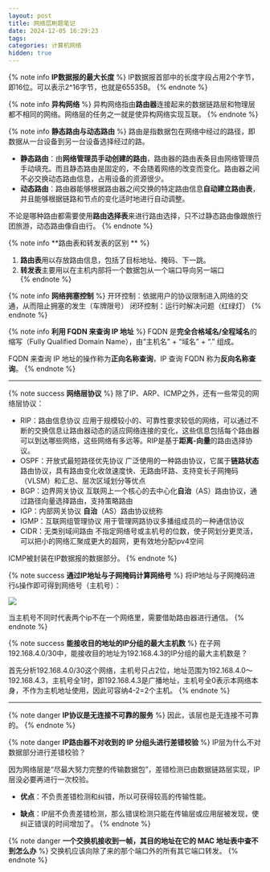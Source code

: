 ```yaml
---
layout: post
title: 网络层刷题笔记
date: 2024-12-05 16:29:23
tags:
categories: 计算机网络
hidden: true
---
```


{% note info **IP数据报的最大长度** %}
IP数据报首部中的长度字段占用2个字节，即16位。可以表示2^16字节，也就是65535B。
{% endnote %}

{% note info **异构网络** %}
异构网络指由**路由器**连接起来的数据链路层和物理层都不相同的网络。网络层的任务之一就是使异构网络实现互联。
{% endnote %}

{% note info **静态路由与动态路由** %}
路由是指数据包在网络中经过的路径，即数据从一台设备到另一台设备选择经过的路。
- **静态路由**：由**网络管理员手动创建的路由**，路由器的路由表条目由网络管理员手动填充。而且静态路由是固定的，不会随着网络的改变而变化。路由器之间不必交换动态路由信息，占用设备的资源很少。
- **动态路由**：路由器能够根据路由器之间交换的特定路由信息**自动建立路由表**，并且能够根据链路和节点的变化适时地进行自动调整。

不论是哪种路由都需要使用**路由选择表**来进行路由选择，只不过静态路由像跟旅行团旅游，动态路由像自由行。
{% endnote %}

{% note info **路由表和转发表的区别 ** %}
1. **路由表**用以存放路由信息，包括了目标地址、掩码、下一跳。 
2. **转发表**主要用以在主机内部将一个数据包从一个端口导向另一端口  
{% endnote %}

{% note info **网络拥塞控制** %}
开环控制：依据用户的协议限制进入网络的交通，从而阻止拥塞的发生（车牌限号）
闭环控制：运行时解决问题（红绿灯）
{% endnote %}

{% note info **利用 FQDN 来查询 IP 地址** %}
FQDN 是**完全合格域名/全程域名**的缩写（Fully Qualified Domain Name），由“主机名” + “域名” + “.”  组成。

FQDN 来查询 IP 地址的操作称为**正向名称查询**，IP 查询 FQDN 称为**反向名称查询**。 
{% endnote %}

---

{% note success **网络层协议** %}
除了IP、ARP、ICMP之外，还有一些常见的网络层协议：
- RIP：路由信息协议
    应用于规模较小的、可靠性要求较低的网络，可以通过不断的交换信息让路由器动态的适应网络连接的变化，这些信息包括每个路由器可以到达哪些网络，这些网络有多远等。RIP是基于**距离-向量**的路由选择协议。
- OSPF：开放式最短路径优先协议
    广泛使用的一种路由协议，它属于**链路状态**路由协议，具有路由变化收敛速度快、无路由环路、支持变长子网掩码（VLSM）和汇总、层次区域划分等优点
- BGP：边界网关协议
    互联网上一个核心的去中心化**自治**（AS）路由协议，通过路径向量选择路由，支持策略路由
- IGP：内部网关协议
    **自治**（AS）路由协议统称
- IGMP：互联网组管理协议
    用于管理网路协议多播组成员的一种通信协议
- CIDR：无类别域间路由
    不指定网络号或主机号的位数，使子网划分更灵活，可以把小的网络汇聚成更大的超网，更有效地分配ipv4空间

ICMP被封装在IP数据报的数据部分。
{% endnote %}

{% note success **通过IP地址与子网掩码计算网络号** %}
将IP地址与子网掩码进行`&`操作即可得到网络号（主机号）：

<img src="https://b.bdstatic.com/comment/HPpFm-ziUYsgpwpjCcQ1VAce5ab60634eda7b8fc53ec301ee12beb.jpeg" />

当主机号不同时代表两个ip不在一个网络里，需要借助路由器进行通信。
{% endnote %}

{% note success **能接收目的地址的IP分组的最大主机数** %}
在子网192.168.4.0/30中，能接收目的地址为192.168.4.3的IP分组的最大主机数是？

首先分析192.168.4.0/30这个网络，主机号只占2位，地址范围为192.168.4.0～192.168.4.3，主机号全1时，即192.168.4.3是广播地址，主机号全0表示本网络本身，不作为主机地址使用，因此可容纳4-2=2个主机。
{% endnote %}

---

{% note danger **IP协议是无连接不可靠的服务** %}
因此，该层也是无连接不可靠的。
{% endnote %}

{% note danger **IP路由器不对收到的 IP 分组头进行差错校验** %}
IP层为什么不对数据部分进行差错校验？ 

因为网络层是“尽最大努力完整的传输数据包”，差错检测已由数据链路层实现，IP层没必要再进行一次校验。 

- **优点**：不负责差错检测和纠错，所以可获得较高的传输性能。 

- **缺点**：IP层不负责差错检测，那么错误检测只能在传输层或应用层被发现，使纠正错误的时间增加了。 
{% endnote %}

{% note danger **一个交换机接收到一帧，其目的地址在它的 MAC 地址表中查不到怎么办** %}
交换机应该向除了来的那个端口外的所有其它端口转发。
{% endnote %}